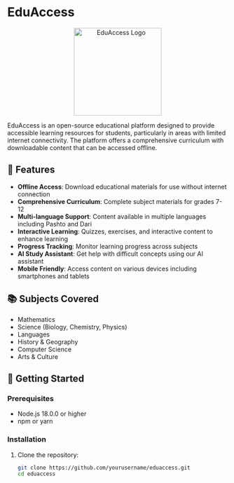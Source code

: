 # EduAccess

<p align="center">
  <img src="public/logo.png" alt="EduAccess Logo" width="200" />
</p>

EduAccess is an open-source educational platform designed to provide accessible learning resources for students, particularly in areas with limited internet connectivity. The platform offers a comprehensive curriculum with downloadable content that can be accessed offline.

## 🌟 Features

- **Offline Access**: Download educational materials for use without internet connection
- **Comprehensive Curriculum**: Complete subject materials for grades 7-12
- **Multi-language Support**: Content available in multiple languages including Pashto and Dari
- **Interactive Learning**: Quizzes, exercises, and interactive content to enhance learning
- **Progress Tracking**: Monitor learning progress across subjects
- **AI Study Assistant**: Get help with difficult concepts using our AI assistant
- **Mobile Friendly**: Access content on various devices including smartphones and tablets

## 📚 Subjects Covered

- Mathematics
- Science (Biology, Chemistry, Physics)
- Languages
- History & Geography
- Computer Science
- Arts & Culture

## 🚀 Getting Started

### Prerequisites

- Node.js 18.0.0 or higher
- npm or yarn

### Installation

1. Clone the repository:
   ```bash
   git clone https://github.com/yourusername/eduaccess.git
   cd eduaccess
   ```
